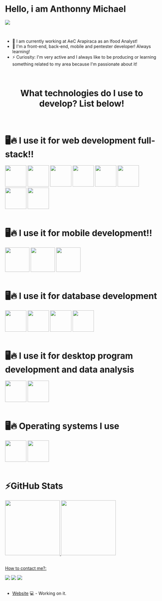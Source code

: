 <div>
  <h1>Hello, i am Anthonny Michael</h1>
</div>

![](https://user-images.githubusercontent.com/53356340/175648411-f2564ad9-c2a5-4c84-9dd2-61aaf9e21a44.gif)

<br>

- 🔭 I am currently working at AeC Arapiraca as an Ifood Analyst!
- 🌱 I'm a front-end, back-end, mobile and pentester developer! Always learning!
- ⚡ Curiosity: I'm very active and I always like to be producing or learning something related to my area because I'm passionate about it!

<br>
<h1></h1>
<h1><p align="center">What technologies do I use to develop? List below!<p></h1>

<br>

<div>
  <h1> 🖥️🔥 I use it for web development full-stack!!</h1>
  <img height="70em" src="https://cdn.jsdelivr.net/gh/devicons/devicon/icons/html5/html5-original-wordmark.svg" />
  <img height="70em" src="https://cdn.jsdelivr.net/gh/devicons/devicon/icons/css3/css3-original-wordmark.svg" />
  <img height="70em" src="https://cdn.jsdelivr.net/gh/devicons/devicon/icons/javascript/javascript-original.svg" />
  <img height="70em" src="https://cdn.jsdelivr.net/gh/devicons/devicon/icons/php/php-original.svg" />
  <img height="70em" src="https://cdn.jsdelivr.net/gh/devicons/devicon/icons/docker/docker-original-wordmark.svg" />
  <img height="70em" src="https://cdn.jsdelivr.net/gh/devicons/devicon/icons/bootstrap/bootstrap-original-wordmark.svg" />
  <img height="70em" src="https://cdn.jsdelivr.net/gh/devicons/devicon/icons/amazonwebservices/amazonwebservices-original-wordmark.svg" />
  <img height="70em" src="https://cdn.jsdelivr.net/gh/devicons/devicon/icons/googlecloud/googlecloud-original-wordmark.svg" />
</div>

<br>

<div>
  <h1> 🖥️🔥 I use it for mobile development!!</h1>
  <img height="80em" src="https://cdn.jsdelivr.net/gh/devicons/devicon/icons/react/react-original-wordmark.svg" />
  <img height="80em" src="https://cdn.jsdelivr.net/gh/devicons/devicon/icons/nodejs/nodejs-original-wordmark.svg" />
  <img height="80em" src="https://cdn.jsdelivr.net/gh/devicons/devicon/icons/androidstudio/androidstudio-original-wordmark.svg" />
</div>

<br>

<div>
  <h1> 🖥️🔥 I use it for database development</h1>
  <img height="70em" src="https://cdn.jsdelivr.net/gh/devicons/devicon/icons/mysql/mysql-original-wordmark.svg" />
  <img height="70em" src="https://cdn.jsdelivr.net/gh/devicons/devicon/icons/postgresql/postgresql-original-wordmark.svg" />
  <img height="70em" src="https://cdn.jsdelivr.net/gh/devicons/devicon/icons/microsoftsqlserver/microsoftsqlserver-plain-wordmark.svg" />
  <img height="70em" src="https://cdn.jsdelivr.net/gh/devicons/devicon/icons/mongodb/mongodb-original-wordmark.svg" />
</div>

<br>

<div>
  <h1> 🖥️🔥 I use it for desktop program development and data analysis</h1>
   <img height="70em" src="https://cdn.jsdelivr.net/gh/devicons/devicon/icons/python/python-original-wordmark.svg" />
   <img height="70em" src="https://cdn.jsdelivr.net/gh/devicons/devicon/icons/arduino/arduino-original-wordmark.svg" />
</div>

<br>

<div>
  <h1> 🖥️🔥 Operating systems I use</h1>
  <img height="70em" src="https://cdn.jsdelivr.net/gh/devicons/devicon/icons/windows8/windows8-original.svg" />
  <img height="70em" src="https://cdn.jsdelivr.net/gh/devicons/devicon/icons/linux/linux-original.svg" />
</div>

<br>

<h1>⚡GitHub Stats</h1>
<div>
<a href="https://github.com/Antonizinhobr">
<img height="180em" src="https://github-readme-stats.vercel.app/api/top-langs/?username=Antonizinhobr&layout=compact&langs_count=7&theme=dracula"/>
<img height="180em" src="https://github-readme-stats.vercel.app/apiusername=Antonizinhobr&show_icons=true&theme=dracula&include_all_commits=true&count_private=true"/>
</div>

<br> 
  
How to contact me?:

<div>
<a href="https://www.youtube.com/channel/UC88QEmxaSyY_V2vXn1RMgQQ" target="_blank"><img src="https://img.shields.io/badge/YouTube-FF0000?style=for-the-badge&logo=youtube&logoColor=white" target="_blank"></a>
<a href="https://www.instagram.com/_anthonny_michael_dev/" target="_blank"><img src="https://img.shields.io/badge/-Instagram-%23E4405F?style=for-the-badge&logo=instagram&logoColor=white" target="_blank"></a>
<a href="https://www.linkedin.com/in/anthonny-michael-64450a206/" target="_blank"><img src="https://img.shields.io/badge/-LinkedIn-%230077B5?style=for-the-badge&logo=linkedin&logoColor=white" target="_blank"></a> 
</div>
<br>
  
- [Website](https://anthonnymichael.dev/) 💻 - Working on it.
